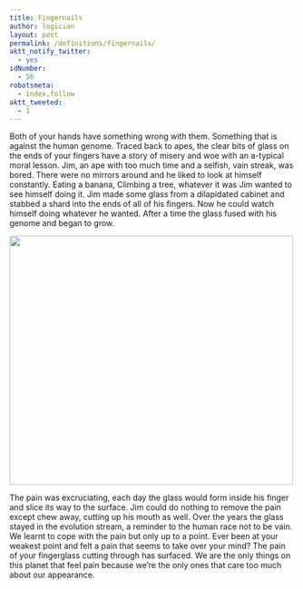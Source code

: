 ```yaml
---
title: Fingernails
author: logician
layout: post
permalink: /definitions/fingernails/
aktt_notify_twitter:
  - yes
idNumber:
  - 56
robotsmeta:
  - index,follow
aktt_tweeted:
  - 1
---
```

Both of your hands have something wrong with them. <!--more-->Something that is against the human genome. Traced back to apes, the clear bits of glass on the ends of your fingers have a story of misery and woe with an a-typical moral lesson. Jim, an ape with too much time and a selfish, vain streak, was bored. There were no mirrors around and he liked to look at himself constantly. Eating a banana, Climbing a tree, whatever it was Jim wanted to see himself doing it. Jim made some glass from a dilapidated cabinet and stabbed a shard into the ends of all of his fingers. Now he could watch himself doing whatever he wanted. After a time the glass fused with his genome and began to grow.

[<img class="aligncenter size-full wp-image-594" title="monkeymirror" src="http://www.logicandlife.com/wp-content/uploads/2010/01/monkeymirror.jpg" alt="" width="500" height="439" />][1] 

The pain was excruciating, each day the glass would form inside his finger and slice its way to the surface. Jim could do nothing to remove the pain except chew away, cutting up his mouth as well. Over the years the glass stayed in the evolution stream, a reminder to the human race not to be vain. We learnt to cope with the pain but only up to a point. Ever been at your weakest point and felt a pain that seems to take over your mind? The pain of your fingerglass cutting through has surfaced. We are the only things on this planet that feel pain because we&#8217;re the only ones that care too much about our appearance.

 [1]: http://www.logicandlife.com/wp-content/uploads/2010/01/monkeymirror.jpg